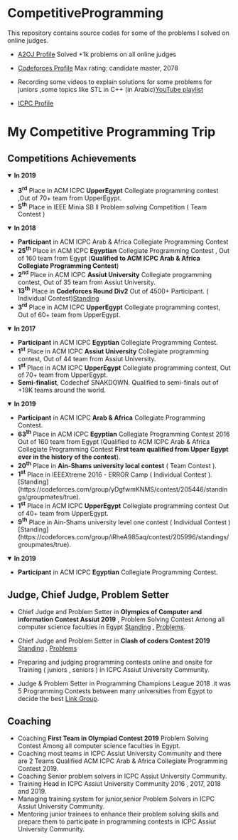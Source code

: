 # CompetitiveProgramming
This repository contains source codes for some of the problems I solved on online judges.
*  [A2OJ Profile](https://a2oj.com/profile?Username=hussien_egyptian) Solved +1k problems on all online judges

*  [Codeforces Profile](https://codeforces.com/profile/Hussien_Ibrahiem) Max rating: candidate master, 2078

*  Recording some videos to explain solutions for some problems for juniors ,some topics like STL in C++
 (in Arabic)[YouTube playlist](https://www.youtube.com/channel/UCCH8yNJMxFsfWq7hJ-Ag4gg?view_as=subscriber) 

* [ICPC Profile](https://icpc.baylor.edu/ICPCID/LDIDJS5NF3QD)
# My Competitive Programming Trip

## Competitions Achievements

<details open>
 <summary><b>In 2019</b></summary>
  <p> 
 <ul>
   <li><b>3<sup>rd</sup></b> Place in ACM ICPC <b>UpperEgypt</b> Collegiate programming contest ,Out of 70+ team from UpperEgypt.</li>
   <li><b>5<sup>th</sup></b> Place in IEEE Minia SB ll Problem solving Competition ( Team Contest )</li>
 </ul>
 </p>
</details>


<details open>
 <summary><b>In 2018</b></summary>
  <p> 
 <ul>
  <li><b>Participant</b> in ACM ICPC </b>Arab & Africa</b> Collegiate Programming Contest</li>
   <li><b>25<sup>th</sup></b> Place in ACM ICPC <b>Egyptian</b> Collegiate Programming Contest , Out of 160 team from Egypt (<b>Qualified to ACM ICPC Arab & Africa Collegiate Programming Contest</b>)</li>
   <li><b>2<sup>nd</sup></b> Place in ACM ICPC <b>Assiut University</b> Collegiate programming contest, Out of 35 team from Assiut University. </li>
   <li><b>13<sup>th</sup></b> Place in <b>Codeforces Round Div2</b>  Out of 4500+ Participant. ( Individual Contest)<a href="https://codeforces.com/contest/979/standings/participant/17575958#p17575958" rel="noopener noreferrer" target="_blank">Standing</a>
</li>
   <li><b>3<sup>rd</sup></b> Place in ACM ICPC <b>UpperEgypt</b> Collegiate programming contest, Out of 60+ team from UpperEgypt. </li>
   
 </ul>
 </p>
</details>

<details open>
 <summary><b>In 2017</b></summary>
  <p> 
 <ul>
  <li><b>Participant</b> in ACM ICPC <b>Egyptian</b> Collegiate Programming Contest.</li>
  <li><b>1<sup>st</sup></b> Place in ACM ICPC <b>Assiut University</b> Collegiate programming contest, Out of 44 team from Assiut University.</li>
  <li><b>1<sup>st</sup></b> Place in ACM ICPC <b>UpperEgypt</b> Collegiate programming contest, Out of 70+ team from UpperEgypt. </li> 
  <li><b>Semi-finalist</b>, Codechef SNAKDOWN. Qualified to semi-finals out of +19K teams around the world. </li>
 </ul>
 </p>
</details>

<details open>
 <summary><b>In 2019</b></summary>
  <p> 
 <ul>
  <li><b>Participant</b> in ACM ICPC <b>Arab & Africa</b> Collegiate Programming Contest.</li>
  <li><b>63<sup>th</sup></b> Place in ACM ICPC <b>Egyptian</b> Collegiate Programming Contest 2016 Out of 160 team from Egypt (Qualified to ACM ICPC Arab & Africa Collegiate Programming Contest <b>First team qualified from Upper Egypt ever in the history of the contest</b>).</li>
  <li><b>20<sup>th</sup></b> Place in <b>Ain-Shams university local contest</b> ( Team Contest ).</li>
  <li><b>1<sup>st</sup></b> Place in IEEEXtreme 2016 - ERROR Camp  ( Individual Contest ).  [Standing](https://codeforces.com/group/yDgfwmKNMS/contest/205446/standings/groupmates/true).</li>
  <li><b>1<sup>st</sup></b> Place in ACM ICPC <b>UpperEgypt</b> Collegiate programming contest Out of 40+ team from UpperEgypt.</li>
  <li><b>9<sup>th</sup></b> Place in Ain-Shams university level one contest ( Individual Contest ) [Standing](https://codeforces.com/group/iRheA985aq/contest/205996/standings/groupmates/true). </li>
 </ul>
 </p>
</details>

<details open>
 <summary><b>In 2019</b></summary>
  <p> 
 <ul>
  <li> <b>Participant</b> in ACM ICPC <b>Egyptian</b> Collegiate Programming Contest. </li>
 </ul>
 </p>
</details>

## Judge, Chief Judge, Problem Setter

*  Chief Judge and Problem Setter in **Olympics of Computer and information Contest Assiut 2019** , Problem Solving Contest Among all computer science faculties in Egypt   [Standing](https://codeforces.com/group/B45Q3zlpw8/contest/238002/standings/groupmates/true) , [Problems](https://codeforces.com/group/B45Q3zlpw8/contest/238002/problems).
*  Chief Judge and Problem Setter in **Clash of coders Contest 2019** [Standing](https://codeforces.com/group/6xgKFebZ67/contest/232911/standings/groupmates/true) , [Problems](https://codeforces.com/group/6xgKFebZ67/contest/232911/problems)

*  Preparing and judging programming contests online and onsite for Training ( juniors , seniors ) in ICPC Assiut University Community.

*  Judge & Problem Setter in Programming Champions League 2018 .it was 5 Programming Contests between many universities from Egypt to decide the best [Link Group](https://codeforces.com/group/r2KqHsBZRP/contests).

## Coaching
* Coaching **First Team in Olympiad Contest 2019** Problem Solving Contest Among all computer science faculties in Egypt.
* Coaching most teams in ICPC Assiut University Community and there are 2 Teams Qualified ACM ICPC Arab & Africa Collegiate Programming Contest 2019.
* Coaching Senior problem solvers in ICPC Assiut University Community.
* Training Head in ICPC Assiut University Community 2016 , 2017, 2018 and 2019.
* Managing training system for junior,senior Problem Solvers in ICPC Assiut University Community.
* Mentoring junior trainees to enhance their problem solving skills and prepare them to participate in programming contests in ICPC Assiut University Community.


